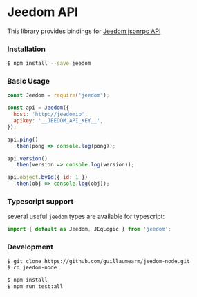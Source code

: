 # Jeedom API
This library provides bindings for [Jeedom jsonrpc API](ps://jeedom.github.io/core/en_US/jsonrpc_api)

### Installation
```bash
$ npm install --save jeedom
```

### Basic Usage

```js
const Jeedom = require('jeedom');

const api = Jeedom({
  host: 'http://jeedomip',
  apikey: '__JEEDOM_API_KEY__',
});

api.ping()
  .then(pong => console.log(pong));

api.version()
  .then(version => console.log(version));

api.object.byId({ id: 1 })
  .then(obj => console.log(obj));
```

### Typescript support
several useful `jeedom`  types are available for typescript:
```typescript
import { default as Jeedom, JEqLogic } from 'jeedom';
```

### Development
```bash
$ git clone https://github.com/guillaumearm/jeedom-node.git
$ cd jeedom-node

$ npm install
$ npm run test:all
```
